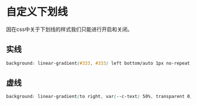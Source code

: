 # 自定义下划线

因在css中关于下划线的样式我们只能进行开启和关闭。

## 实线
<css-diy-underline/>

``` css
background: linear-gradient(#333, #333) left bottom/auto 1px no-repeat; 
```

## 虚线
<css-diy-underline class="dotted-line"/>

``` css
background: linear-gradient(to right, var(--c-text) 50%, transparent 0) left bottom/.6rem 1px repeat-x;
```